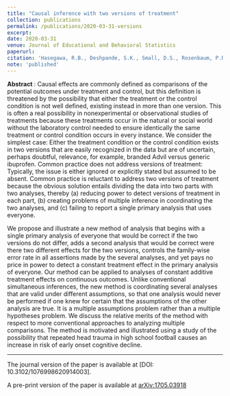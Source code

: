 ```yaml
---
title: "Causal inference with two versions of treatment"
collection: publications
permalink: /publications/2020-03-31-versions
excerpt:
date: 2020-03-31
venue: Journal of Educational and Behavioral Statistics
paperurl: 
citation: 'Hasegawa, R.B., Deshpande, S.K., Small, D.S., Rosenbaum, P.R. (2020). &quot;Causal inference with two versions of treatment.&quot; <i> Journal of Educational and Behavioral Statistics </i>. 45(4): 426 -- 445.'
note: 'published'
---
```


<b> Abstract </b>:
Causal effects are commonly defined as comparisons of the potential outcomes under treatment and control, but this definition is threatened by the possibility that either the treatment or the control condition is not well defined, existing instead in more than one version. 
This is often a real possibility in nonexperimental or observational studies of treatments because these treatments occur in the natural or social world without the laboratory control needed to ensure identically the same treatment or control condition occurs in every instance. 
We consider the simplest case: Either the treatment condition or the control condition exists in two versions that are easily recognized in the data but are of uncertain, perhaps doubtful, relevance, for example, branded Advil versus generic ibuprofen. 
Common practice does not address versions of treatment: Typically, the issue is either ignored or explicitly stated but assumed to be absent. 
Common practice is reluctant to address two versions of treatment because the obvious solution entails dividing the data into two parts with two analyses, thereby (a) reducing power to detect versions of treatment in each part, (b) creating problems of multiple inference in coordinating the two analyses, and (c) failing to report a single primary analysis that uses everyone. 

We propose and illustrate a new method of analysis that begins with a single primary analysis of everyone that would be correct if the two versions do not differ, adds a second analysis that would be correct were there two different effects for the two versions, controls the family-wise error rate in all assertions made by the several analyses, and yet pays no price in power to detect a constant treatment effect in the primary analysis of everyone. 
Our method can be applied to analyses of constant additive treatment effects on continuous outcomes. Unlike conventional simultaneous inferences, the new method is coordinating several analyses that are valid under different assumptions, so that one analysis would never be performed if one knew for certain that the assumptions of the other analysis are true. 
It is a multiple assumptions problem rather than a multiple hypotheses problem. 
We discuss the relative merits of the method with respect to more conventional approaches to analyzing multiple comparisons. 
The method is motivated and illustrated using a study of the possibility that repeated head trauma in high school football causes an increase in risk of early onset cognitive decline.

---

The journal version of the paper is available at [DOI: 10.3102/1076998620914003].

A pre-print version of the paper is available at [arXiv:1705.03918](https://arxiv.org/abs/1705.03918)

